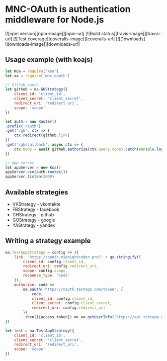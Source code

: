 
# MNC-OAuth is authentication middleware for Node.js
[![npm version][npm-image]][npm-url]
[![Build status][travis-image]][travis-url]
[![Test coverage][coveralls-image]][coveralls-url]
[![Downloads][downloads-image]][downloads-url]
## Usage example (with koajs)
```js
let Koa = require('koa')
let oa = require('mnc-oauth')

// Github oauth
let github = oa.GHStrategy({
	client_id: 'client_id',
	client_secret: 'client_secret',
	redirect_uri: 'redirect_uri',
	scope: 'scope'
})

let auth = new Router()
.prefix('/auth')
.get('/gh', ctx => {
	ctx.redirect(github.link)
})
.get('/gh/callback', async ctx => {
	ctx.body = await github.authorize(ctx.query.code).catch(console.log)
})

// App server
let appServer = new Koa()
appServer.use(auth.routes())
appServer.listen(3000)
```

## Available strategies

 - VKStrategy - vkontakte
 - FBStrategy - facebook
 - GHStrategy - github
 - GOStrategy - google
 - YAStrategy - yandex

## Writing a strategy example

```js
oa.TestAppStrategy = config => ({
	link: 'https://oauth.midnightcoder.pro?' + qs.stringify({
		client_id: config.client_id,
		redirect_uri: config.redirect_uri,
		scope: config.scope,
		response_type: 'code'
	}),
	authorize: code =>
		oa.oauth('https://oauth.testapp.com/token', {
			code,
			client_id: config.client_id,
			client_secret: config.client_secret,
			redirect_uri: config.redirect_uri
		})
		.then(({access_token}) => oa.getUserInfo('https://api.testapp.com/getUserInfo?access_token=' + access_token))
})

let test = oa.TestAppStrategy({
	client_id: 'client_id',
	client_secret: 'client_secret',
	redirect_uri: 'redirect_uri',
	scope: 'scope'
})
```

